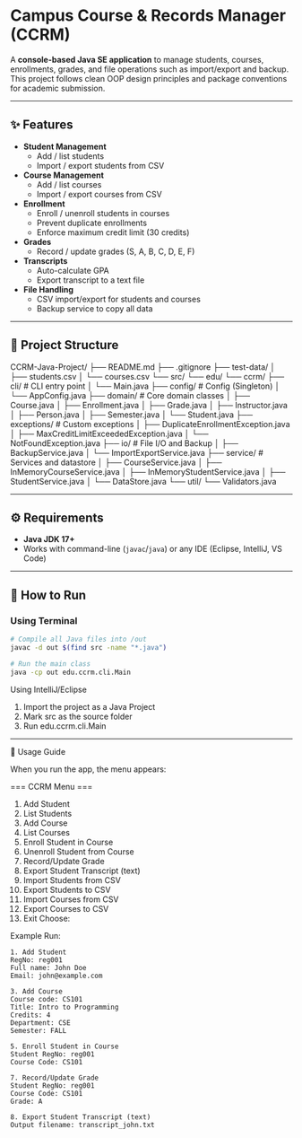 # Campus Course & Records Manager (CCRM)

A **console-based Java SE application** to manage students, courses, enrollments, grades, and file operations such as import/export and backup.  
This project follows clean OOP design principles and package conventions for academic submission.

---

## ✨ Features

- **Student Management**
  - Add / list students
  - Import / export students from CSV
- **Course Management**
  - Add / list courses
  - Import / export courses from CSV
- **Enrollment**
  - Enroll / unenroll students in courses
  - Prevent duplicate enrollments
  - Enforce maximum credit limit (30 credits)
- **Grades**
  - Record / update grades (S, A, B, C, D, E, F)
- **Transcripts**
  - Auto-calculate GPA
  - Export transcript to a text file
- **File Handling**
  - CSV import/export for students and courses
  - Backup service to copy all data

---

## 📂 Project Structure

CCRM-Java-Project/
├── README.md
├── .gitignore
├── test-data/
│ ├── students.csv
│ └── courses.csv
└── src/
└── edu/
└── ccrm/
├── cli/ # CLI entry point
│ └── Main.java
├── config/ # Config (Singleton)
│ └── AppConfig.java
├── domain/ # Core domain classes
│ ├── Course.java
│ ├── Enrollment.java
│ ├── Grade.java
│ ├── Instructor.java
│ ├── Person.java
│ ├── Semester.java
│ └── Student.java
├── exceptions/ # Custom exceptions
│ ├── DuplicateEnrollmentException.java
│ ├── MaxCreditLimitExceededException.java
│ └── NotFoundException.java
├── io/ # File I/O and Backup
│ ├── BackupService.java
│ └── ImportExportService.java
├── service/ # Services and datastore
│ ├── CourseService.java
│ ├── InMemoryCourseService.java
│ ├── InMemoryStudentService.java
│ ├── StudentService.java
│ └── DataStore.java
└── util/
└── Validators.java

---

## ⚙️ Requirements

- **Java JDK 17+**
- Works with command-line (`javac`/`java`) or any IDE (Eclipse, IntelliJ, VS Code)

---

## 🚀 How to Run

### Using Terminal
```bash
# Compile all Java files into /out
javac -d out $(find src -name "*.java")

# Run the main class
java -cp out edu.ccrm.cli.Main
```

Using IntelliJ/Eclipse

1. Import the project as a Java Project
2. Mark src as the source folder
3. Run edu.ccrm.cli.Main

---

📖 Usage Guide

When you run the app, the menu appears:

=== CCRM Menu ===
1. Add Student
2. List Students
3. Add Course
4. List Courses
5. Enroll Student in Course
6. Unenroll Student from Course
7. Record/Update Grade
8. Export Student Transcript (text)
9. Import Students from CSV
10. Export Students to CSV
11. Import Courses from CSV
12. Export Courses to CSV
0. Exit
Choose:

Example Run:
```
1. Add Student
RegNo: reg001
Full name: John Doe
Email: john@example.com

3. Add Course
Course code: CS101
Title: Intro to Programming
Credits: 4
Department: CSE
Semester: FALL

5. Enroll Student in Course
Student RegNo: reg001
Course Code: CS101

7. Record/Update Grade
Student RegNo: reg001
Course Code: CS101
Grade: A

8. Export Student Transcript (text)
Output filename: transcript_john.txt
```
